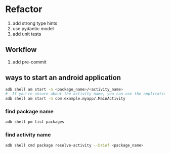 # Refactor

1. add strong type hints
2. use pydantic model
3. add unit tests

## Workflow

1. add pre-commit

## ways to start an android application

```sh
adb shell am start -n <package_name>/<activity_name>
#  If you're unsure about the activity name, you can use the application package name alone, and Android will attempt to start the default/main activity of the application.
adb shell am start -n com.example.myapp/.MainActivity
```

### find package name

```sh
adb shell pm list packages
```

### find activity name

```sh
adb shell cmd package resolve-activity --brief <package_name>
```
